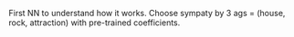 First NN to understand how it works. Choose sympaty by 3 ags = (house, rock, attraction) with pre-trained coefficients.
